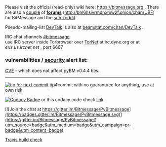 Please visit the official (read-only) wiki here: https://bitmessage.org . There are also a [couple](http://mx.forum.cool/viewforum.php?id=6) of **[forums](http://bitmessage.mybb.im)** (http://bm6hsivrmdnxmw2f.onion/chan/UBF) for BitMessage and the [sub-reddit](https://www.reddit.com/r/bitmessage/).

Pseudo-mailing-list [DevTalk](https://beamstat.com/broadcast/BM-2cW1UnsN4qc2TgLKpx8oxxeaxcSbs8CCLm) is also at [beamstat.com/chan/DevTalk](https://beamstat.com/chan/DevTalk) .

IRC chat channels [#bitmessage](http://irc.netsplit.de/channels/?chat=bitmessage)  
use IRC server inside Torbrowser over [TorNet](https://irc.dyne.org/?channels=bitmessage) at irc.dyne.org or at _eris.us.ircnet.net_  , port 6667

### vulnerabilities / [security](https://github.com/Bitmessage/PyBitmessage/issues?q=is%3Aissue+is%3Aopen+label%3Asecurity) alert list: 
[CVE](https://cve.mitre.org/cgi-bin/cvename.cgi?name=CVE-2018-1000070) - which does not affect pyBM v0.4.4 btw.


***
[![tip for next commit](https://tip4commit.com/projects/226.svg)](https://tip4commit.com/github/Bitmessage/PyBitmessage) tip4commit with no guarantuee for anything, use at own risk.

[![Codacy Badge](https://api.codacy.com/project/badge/Grade/f82b652a646d4ab784ce06ba2bf275bb)](https://www.codacy.com/app/sigoa/PyBitmessage_2?utm_source=github.com&amp;utm_medium=referral&amp;utm_content=Bitmessage/PyBitmessage&amp;utm_campaign=Badge_Grade)   or this codacy code check [link](https://app.codacy.com/app/PeterSurda/PyBitmessage/dashboard)            

[![Join the chat at https://gitter.im/Bitmessage/PyBitmessage](https://badges.gitter.im/Bitmessage/PyBitmessage.svg)](https://gitter.im/Bitmessage/PyBitmessage?utm_source=badge&utm_medium=badge&utm_campaign=pr-badge&utm_content=badge)

[Travis build check](https://travis-ci.org/Bitmessage/PyBitmessage)